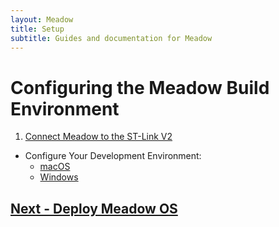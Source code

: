 ```yaml
---
layout: Meadow
title: Setup
subtitle: Guides and documentation for Meadow
---
```


# Configuring the Meadow Build Environment

 1. [Connect Meadow to the ST-Link V2](stlink/)
 *  Configure Your Development Environment:
    * [macOS](macos/)
    * [Windows](Windows/)

## [Next - Deploy Meadow OS](/Meadow/Getting_Started/Deploying_Meadow/)